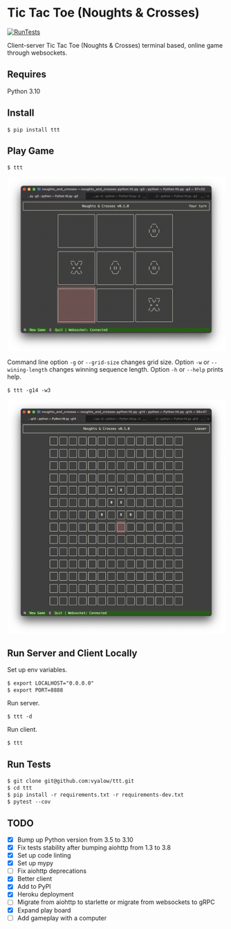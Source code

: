 # Tic Tac Toe (Noughts & Crosses)

[![RunTests](https://github.com/vyalovvldmr/ttt/actions/workflows/run_tests.yml/badge.svg)](https://github.com/vyalovvldmr/ttt/actions/workflows/run_tests.yml)

Client-server Tic Tac Toe (Noughts & Crosses) terminal based, online game through websockets.

## Requires

Python 3.10

## Install

```
$ pip install ttt
```

## Play Game

```
$ ttt
```

![TUI screenshot 1](static/screen1.png)

Command line option `-g` or `--grid-size` changes grid size.
Option `-w` or `--wining-length` changes winning sequence length.
Option `-h` or `--help` prints help.

```
$ ttt -g14 -w3
```

![TUI screenshot 1](static/screen2.png)

## Run Server and Client Locally

Set up env variables.

```
$ export LOCALHOST="0.0.0.0"
$ export PORT=8888
```

Run server.

```
$ ttt -d
```

Run client.

```
$ ttt
```

## Run Tests

```
$ git clone git@github.com:vyalow/ttt.git
$ cd ttt
$ pip install -r requirements.txt -r requirements-dev.txt
$ pytest --cov
```

## TODO

- [x] Bump up Python version from 3.5 to 3.10
- [x] Fix tests stability after bumping aiohttp from 1.3 to 3.8
- [x] Set up code linting
- [x] Set up mypy
- [ ] Fix aiohttp deprecations
- [x] Better client
- [x] Add to PyPI
- [x] Heroku deployment
- [ ] Migrate from aiohttp to starlette or migrate from websockets to gRPC
- [x] Expand play board
- [ ] Add gameplay with a computer
